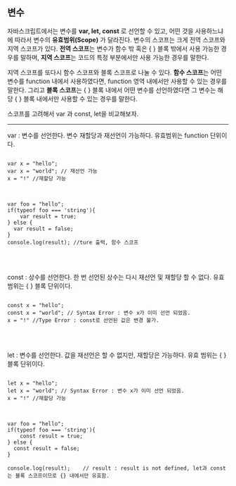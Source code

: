 
## 변수

자바스크립트에서는 변수를 **var, let, const** 로 선언할 수 있고, 어떤 것을 사용하느냐에 따라서 변수의 **유효범위(Scope)** 가 달라진다.
변수의 스코프는 크게 전역 스코프와 지역 스코프가 있다. **전역 스코프**는 변수가 함수 밖 혹은 { } 블록 밖에서 사용 가능한 경우를 말하며, **지역 스코프**는 코드의 특정 부분에서만 사용 가능한 경우를 말한다.

지역 스코프를 또다시 함수 스코프와 블록 스코프로 나눌 수 있다. **함수 스코프**는 어떤 변수를 function 내에서 사용하였다면, function 영역 내에서만 사용할 수 있는 경우를 말한다. 
그리고 **블록 스코프**는 { } 블록 내에서 어떤 변수를 선언하였다면 그 변수는 해당 { } 블록 내에서만 사용할 수 있는 경우를 말한다.

스코프를 고려해서 var 과 const, let을 비교해보자.

<hr/>

var : 변수를 선언한다. 변수 재할당과 재선언이 가능하다. 유효범위는 function 단위이다.

<pre>
<code>
var x = "hello";
var x = "world"; // 재선언 가능
x = "!" //재할당 가능
</code>
</pre>

<pre>
<code>
var foo = "hello";
if(typeof foo === 'string'){
	var result = true;
} else {
  var result = false;
}
console.log(result); //ture 출력, 함수 스코프
</code>
</pre>
<br>

const : 상수를 선언한다. 한 번 선언된 상수는 다시 재선언 및 재할당 할 수 없다. 유효 범위는 { } 블록 단위이다.

<pre>
<code>
const x = "hello";
const x = "world"; // Syntax Error : 변수 x가 이미 선언 되었음. 
x = "!" //Type Error : const로 선언된 값은 변경 불가.
</code>
</pre>
<br>

let : 변수를 선언한다. 값을 재선언은 할 수 없지만, 재할당은 가능하다. 유효 범위는 { } 블록 단위이다.
<pre>
<code>
let x = "hello";
let x = "world"; // Syntax Error : 변수 x가 이미 선언 되었음. 
x = "!" //재할당 가능
</code>
</pre>

<pre>
<code>
var foo = "hello";
if(typeof foo === 'string'){
	const result = true;
} else {
  const result = false;
}

console.log(result);    // result : result is not defined, let과 const는 블록 스코프이므로 {} 내에서만 유효함. 
</code>
</pre>

